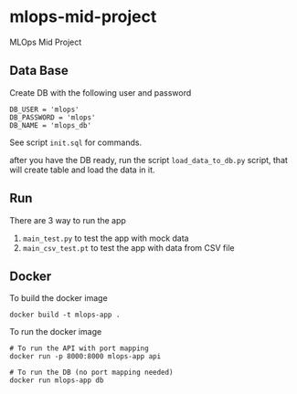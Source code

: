 # mlops-mid-project
MLOps Mid Project

## Data Base
Create DB with the following user and password
```
DB_USER = 'mlops'
DB_PASSWORD = 'mlops'
DB_NAME = 'mlops_db'
```

See script `init.sql` for commands.

after you have the DB ready, run the script `load_data_to_db.py` script, that will create table and load the data in it.

## Run
There are 3 way to run the app

1. `main_test.py` to test the app with mock data
2. `main_csv_test.pt` to test the app with data from CSV file

## Docker
To build the docker image
```
docker build -t mlops-app .
```

To run the docker image
```
# To run the API with port mapping
docker run -p 8000:8000 mlops-app api

# To run the DB (no port mapping needed)
docker run mlops-app db
```
